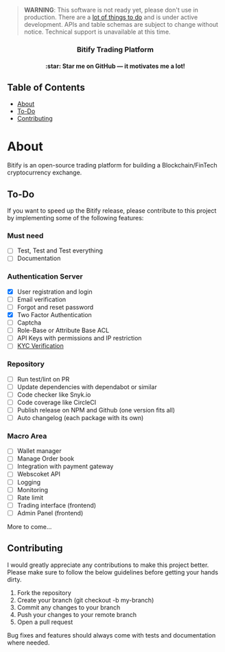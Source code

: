 > <b>WARNING</b>: This software is not ready yet, please don't use in production. There are a [lot of things to do](#to-do) and is under active development. APIs and table schemas are subject to change without notice. Technical support is unavailable at this time.

<h3 align="center">Bitify Trading Platform</h3>
<h4 align="center">:star: Star me on GitHub — it motivates me a lot!</h4>

## Table of Contents

- [About](#about)
- [To-Do](#to-do)
- [Contributing](#contributing)

# About

Bitify is an open-source trading platform for building a Blockchain/FinTech cryptocurrency exchange.

## To-Do

If you want to speed up the Bitify release, please contribute to this project by implementing some of the following features:

### Must need
- [ ] Test, Test and Test everything
- [ ] Documentation

### Authentication Server
- [x] User registration and login
- [ ] Email verification
- [ ] Forgot and reset password
- [x] Two Factor Authentication
- [ ] Captcha
- [ ] Role-Base or Attribute Base ACL
- [ ] API Keys with permissions and IP restriction
- [ ] [KYC Verification](https://en.wikipedia.org/wiki/Know_your_customer)

### Repository
- [ ] Run test/lint on PR
- [ ] Update dependencies with dependabot or similar
- [ ] Code checker like Snyk.io
- [ ] Code coverage like CircleCI
- [ ] Publish release on NPM and Github (one version fits all)
- [ ] Auto changelog (each package with its own)

### Macro Area
- [ ] Wallet manager
- [ ] Manage Order book
- [ ] Integration with payment gateway
- [ ] Webscoket API
- [ ] Logging
- [ ] Monitoring
- [ ] Rate limit
- [ ] Trading interface (frontend)
- [ ] Admin Panel (frontend)

More to come...

## Contributing

I would greatly appreciate any contributions to make this project better. Please make sure to follow the below guidelines before getting your hands dirty.

1. Fork the repository
2. Create your branch (git checkout -b my-branch)
3. Commit any changes to your branch
4. Push your changes to your remote branch
5. Open a pull request

Bug fixes and features should always come with tests and documentation where needed.